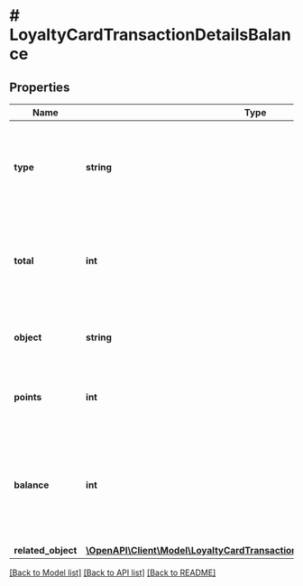 # # LoyaltyCardTransactionDetailsBalance

## Properties

Name | Type | Description | Notes
------------ | ------------- | ------------- | -------------
**type** | **string** | The type of voucher whose balance is being adjusted due to the transaction. | [optional] [default to 'loyalty_card']
**total** | **int** | The number of all points accumulated on the card as affected by add or subtract operations. | [optional]
**object** | **string** | The type of the object represented by the JSON. | [optional] [default to 'balance']
**points** | **int** | Points added or subtracted in the transaction. | [optional]
**balance** | **int** | The available points on the card after the transaction as affected by redemption or rollback. | [optional]
**related_object** | [**\OpenAPI\Client\Model\LoyaltyCardTransactionDetailsBalanceRelatedObject**](LoyaltyCardTransactionDetailsBalanceRelatedObject.md) |  | [optional]

[[Back to Model list]](../../README.md#models) [[Back to API list]](../../README.md#endpoints) [[Back to README]](../../README.md)
